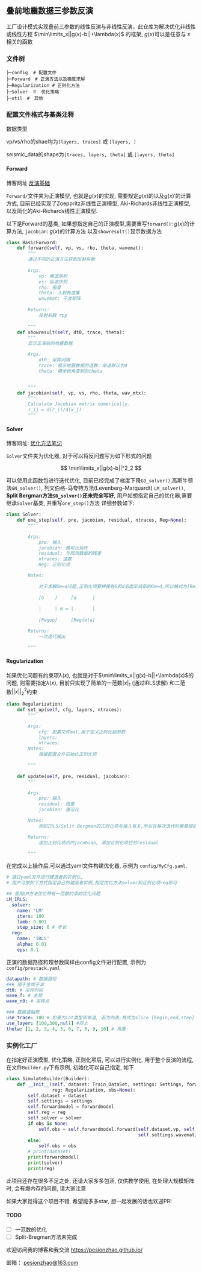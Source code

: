 ## 叠前地震数据三参数反演

工厂设计模式实现叠前三参数的线性反演与非线性反演，此仓库为解决优化非线性或线性方程 $\min\limits_x||g(x)-b||+\lambda(x)$
的框架, $g(x)$可以是任意与 $x$ 相关的函数

### 文件树

```
├─config  # 配置文件
├─Forward　# 正演方法以及梯度求解
├─Regularization # 正则化方法
├─Solver　＃　优化策略
├─util　#　其他
```

### 配置文件格式与基类注释

数据类型

vp/vs/rho的shae均为`[layers, traces]` 或 `[layers, ]`

seismic_data的shape为`[traces, layers, theta]` 或 `[layers, theta]`

#### Forward

博客网址 [反演基础](https://pesionzhao.github.io/SeismicInversion/Util/#_7)

`Forward/`文件夹为正演模型, 也就是$g(x)$的实现, 需要规定$g(x)$的以及$g(x)'$的计算方式, 目前已经实现了Zoeppritz非线性正演模型,
Aki-Richards非线性正演模型, 以及简化的Aki-Richards线性正演模型.

以下是Forward的基类, 如果想指定自己的正演模型,需要重写`forward()`: $g(x)$的计算方法, `jacobian`: $g(x)$的计算方法
以及`showresult()`显示数据方法

```python
class BasicForward:
    def forward(self, vp, vs, rho, theta, wavemat):
        """
        通过不同的正演方法获取反射系数
  
        Args:
            vp: 横波序列
            vs: 纵波序列
            rho: 密度
            theta: 入射角度集
            wavemat: 子波矩阵
  
        Returns:
            反射系数 rpp
  
        """
    def showresult(self, dt0, trace, theta):
        """
        显示正演后的地震数据

        Args:
            dt0: 采样间隔
            trace: 展示地震数据的道数，单道默认为0
            theta: 横坐标角度制的theta


        """
    def jacobian(self, vp, vs, rho, theta, wav_mtx):
        """
        Calculate Jacobian matrix numerically.
        J_ij = d(r_i)/d(x_j)
        """
```

#### Solver

博客网址: [优化方法笔记](https://pesionzhao.github.io/SeismicInversion/Optimization/#_2)

`Solver`文件夹为优化器, 对于可以将反问题写为如下形式的问题

$$
\min\limits_x||g(x)-b||^2_2
$$

可以使用此函数包进行迭代优化, 目前已经完成了梯度下降`GD_solver()`,高斯牛顿法`GN_solver()`, 列文伯格-马夸特方法(Levenberg–Marquardt)
`LM_solver()`, **Split Bergman方法`SB_solver()`还未完全写好**, 用户如想指定自己的优化器,需要继承`Solver`基类, 并重写`one_step()`方法
详细参数如下:

```python
class Solver:
    def one_step(self, pre, jacobian, residual, ntraces, Reg=None):
        """

        Args:
            pre: 输入
            jacobian: 雅可比矩阵
            residual: 与观测数据的残差
            ntraces: 道数
            Reg: 正则化项

        Notes:

            对于求解Gm=d问题,正则化项要拼接在G和d后面形成新的Gm=d,所以格式为[Regop, Regdata], 所以反问题更新为
          
            [G    ]     [d      ]
          
            |     | m = |       |
          
            [Regop]     [Regdata]

        Returns:
            一次迭代输出

        """
```

#### Regularization

如果优化问题有约束项$\lambda(x)$, 也就是对于$\min\limits_x||g(x)-b||+\lambda(x)$的问题, 则需要指定$\lambda(x)$,
目前只实现了简单的一范数$|x|_1$ (通过IRLS求解) 和二范数$||x||^2_2$约束

```python
class Regularization:
    def set_up(self, cfg, layers, ntraces):
        """

        Args:
            cfg: 配置文件mat,用于定义正则化超参数
            layers:
            ntraces:
        Notes:
            根据配置文件初始化正则化项

        """
      
    def update(self, pre, residual, jacobian):
        """

        Args:
            pre: 输入
            residual: 残差
            jacobian: 雅可比

        Notes:
            例如IRLS/Split Bergman的正则化项与输入有关,所以在每次迭代时需要根据当前计算正则化项,得到新的Ax=b中的A和b

        Returns:
            添加正则化项后的jacobian, 添加正则化项后的residual

        """
```

在完成以上操作后,可以通过yaml文件构建优化器, 示例为 `config/MyCfg.yaml`.

```yaml
# 通过yaml文件进行建造者的实例化, 
# 用户可按如下方式指定自己的建造者实例,指定优化方法solver和正则化项reg即可

## 使用LM方法优化带有一范数约束的优化问题
LM_IRLS:
  solver:
    name: 'LM'
    iters: 100
    lamb: 0.001
    step_size: 6 # 步长
  reg:
    name: 'IRLS'
    alpha: 0.01
    eps: 0.1
```

正演的数据路径和超参数同样由config文件进行配置, 示例为 `config/prestack.yaml`

```yaml
datapath: # 数据路径
### 用于生成子波
dt0: # 采样时间
wave_f: # 主频
wave_n0: # 采样点

### 数据道抽取
use_trace: 100 # 如果为int类型即单道, 若为列表,格式为slice [begin,end,step]
use_layer: [100,300,null] #同上
theta: [1, 2, 3, 4, 5, 6, 7, 8, 9, 10] # 角度
```

### 实例化工厂

在指定好正演模型, 优化策略, 正则化项后, 可以进行实例化, 用于整个反演的流程, 在文件`Builder.py`下有示例, 初始化可以自己指定, 如下

```python
class SimulateBuilder(Builder):
    def __init__(self, dataset: Train_DataSet, settings: Settings, forwardmodel: ForwardModel, solver: Solver,
                 reg: Regularization, obs=None):
        self.dataset = dataset
        self.settings = settings
        self.forwardmodel = forwardmodel
        self.reg = reg
        self.solver = solver
        if obs is None:
            self.obs = self.forwardmodel.forward(self.dataset.vp, self.dataset.vs, self.dataset.rho, self.dataset.theta_rad,
                                                 self.settings.wavemat)
        else:
            self.obs = obs
        # print(dataset)
        print(forwardmodel)
        print(solver)
        print(reg)
```

此项目还存在很多不足之处, 还请大家多多包涵, 仅供教学使用, 在处理大规模矩阵时, 会有爆内存的问题, 请大家注意

如果大家觉得这个项目不错, 希望能多多star, 想一起发展的话也欢迎PR!

#### TODO

- [ ]  一范数的优化
- [ ]  Split-Bregman方法未完成

欢迎访问我的博客和我交流 https://pesionzhao.github.io/

邮箱： pesionzhao@163.com
